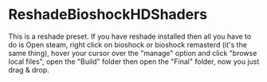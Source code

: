 # ReshadeBioshockHDShaders
This is a reshade preset. If you have reshade installed then all you have to do is Open steam, right click on bioshock or bioshock remasterd (it's the same thing), hover your cursor over the "manage" option and click "browse local files", open the "Build" folder then open the "Final" folder, now you just drag &amp; drop.
